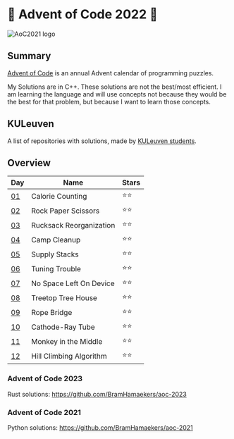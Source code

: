 # 🎄 Advent of Code 2022 🎄

![AoC2021 logo](https://raw.githubusercontent.com/orfeasa/advent-of-code-2022/master/header.png)

## Summary

[Advent of Code](http://adventofcode.com/) is an annual Advent calendar of programming puzzles.

My Solutions are in C++. These solutions are not the best/most efficient. I am learning the language and will use concepts not because they would be the best 
for that problem, but because I want to learn those concepts.

## KULeuven
A list of repositories with solutions, made by [KULeuven students](https://github.com/informatica-kul/aoc-2022).




## Overview

| Day                                        | Name                     | Stars |
| -----------------------------------------  | -----------              | ----- |
| [01](https://adventofcode.com/2022/day/1)  | Calorie Counting         | ⭐⭐ |
| [02](https://adventofcode.com/2022/day/2)  | Rock Paper Scissors      | ⭐⭐ |
| [03](https://adventofcode.com/2022/day/3)  | Rucksack Reorganization  | ⭐⭐ |
| [04](https://adventofcode.com/2022/day/4)  | Camp Cleanup             | ⭐⭐ |
| [05](https://adventofcode.com/2022/day/5)  | Supply Stacks            | ⭐⭐ |
| [06](https://adventofcode.com/2022/day/6)  | Tuning Trouble           | ⭐⭐ |
| [07](https://adventofcode.com/2022/day/7)  | No Space Left On Device  | ⭐⭐ |
| [08](https://adventofcode.com/2022/day/8)  | Treetop Tree House       | ⭐⭐ |
| [09](https://adventofcode.com/2022/day/9)  | Rope Bridge              | ⭐⭐ |
| [10](https://adventofcode.com/2022/day/10) | Cathode-Ray Tube         | ⭐⭐ |
| [11](https://adventofcode.com/2022/day/11) | Monkey in the Middle     | ⭐⭐ |
| [12](https://adventofcode.com/2022/day/12) | Hill Climbing Algorithm  | ⭐⭐ |
<!--
| [13](https://adventofcode.com/2022/day/13) |                      | ⭐⭐    |
| [14](https://adventofcode.com/2022/day/14) |                      | ⭐⭐    |
| [15](https://adventofcode.com/2022/day/15) |                      | ⭐⭐    |
| [16](https://adventofcode.com/2022/day/16) |                      | ⭐⭐    |
| [17](https://adventofcode.com/2022/day/17) |                      | ⭐⭐    |
| [18](https://adventofcode.com/2022/day/18) |                      | ⭐⭐    |
| [19](https://adventofcode.com/2022/day/19) |                      | ⭐⭐    |
| [20](https://adventofcode.com/2022/day/20) |                      | ⭐⭐    |
| [21](https://adventofcode.com/2022/day/21) |                      | ⭐⭐    |
| [22](https://adventofcode.com/2022/day/22) |                      | ⭐⭐    |
| [23](https://adventofcode.com/2022/day/23) |                      | ⭐⭐    |
| [24](https://adventofcode.com/2022/day/24) |                      | ⭐⭐    |
| [25](https://adventofcode.com/2022/day/25) |                      | ⭐⭐    | -->

### Advent of Code 2023
Rust solutions: https://github.com/BramHamaekers/aoc-2023
### Advent of Code 2021
Python solutions: https://github.com/BramHamaekers/aoc-2021
